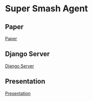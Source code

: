 # Super Smash Agent

## Paper
[Paper](./CS5640_Project_Paper.pdf)

## Django Server
[Django Server](https://github.com/sonorousduck/DjangoSuperSmashServer)

## Presentation
[Presentation](./final.pdf)

